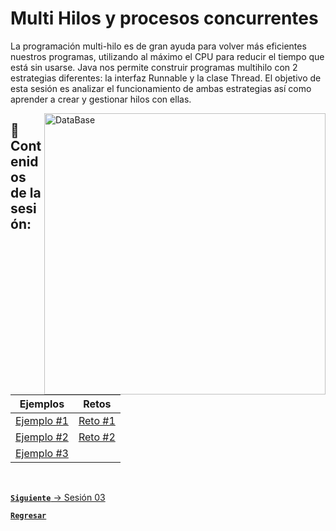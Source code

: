 # Multi Hilos y procesos concurrentes

La programación multi-hilo es de gran ayuda para volver más eficientes 
nuestros programas, utilizando al máximo el CPU para reducir el tiempo 
que está sin usarse. Java nos permite construir programas multihilo con
2 estrategias diferentes: la interfaz Runnable y la clase Thread.
El objetivo de esta sesión es analizar el funcionamiento de ambas estrategias 
así como aprender a crear y gestionar hilos con ellas.

<img align="right" src="https://docplayer.es/docs-images/65/52853936/images/3-0.jpg" alt="DataBase" width="450"/>

## :bookmark_tabs: Contenidos de la sesión:

| **Ejemplos**                           | **Retos**                          |
|----------------------------------------|------------------------------------|
| [Ejemplo #1](./work/Ejemplos/Ejemplo1) | [Reto #1](./work/Retos/Reto1/) |
| [Ejemplo #2](./work/Ejemplos/Ejemplo2) | [Reto #2](./work/Retos/Reto2/)      |
| [Ejemplo #3](./work/Ejemplos/Ejemplo3) |

<br>

[**`Siguiente`** -> Sesión 03](../Sesion3)

[**`Regresar`**](../../../)
